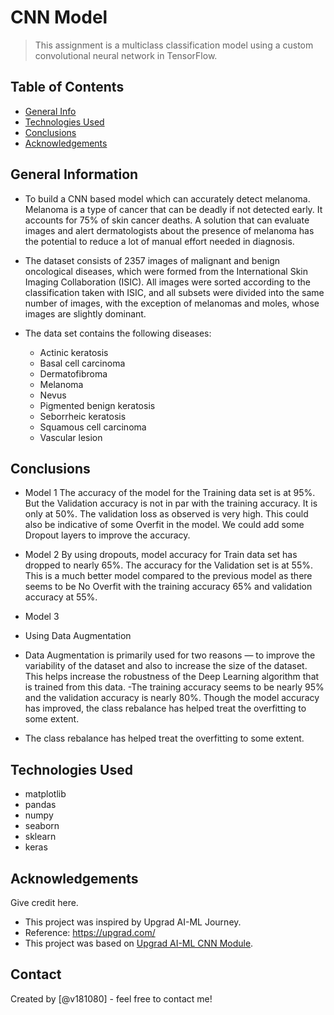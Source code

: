 # CNN Model
> This assignment is a multiclass classification model using a custom convolutional neural network in TensorFlow. 


## Table of Contents
* [General Info](#general-information)
* [Technologies Used](#technologies-used)
* [Conclusions](#conclusions)
* [Acknowledgements](#acknowledgements)


## General Information
- To build a CNN based model which can accurately detect melanoma. Melanoma is a type of cancer that can be deadly if not detected early. It accounts for 75% of skin cancer deaths. A solution that can evaluate images and alert dermatologists about the presence of melanoma has the potential to reduce a lot of manual effort needed in diagnosis.

- The dataset consists of 2357 images of malignant and benign oncological diseases, which were formed from the International Skin Imaging Collaboration (ISIC). All images were sorted according to the classification taken with ISIC, and all subsets were divided into the same number of images, with the exception of melanomas and moles, whose images are slightly dominant.

- The data set contains the following diseases:

    - Actinic keratosis
    - Basal cell carcinoma
    - Dermatofibroma
    - Melanoma
    - Nevus
    - Pigmented benign keratosis
    - Seborrheic keratosis
    - Squamous cell carcinoma
    - Vascular lesion

## Conclusions
- Model 1
The accuracy of the model for the Training data set is at 95%. But the Validation accuracy is not in par with the training accuracy. It is only at 50%. The validation loss as observed is very high. This could also be indicative of some Overfit in the model. We could add some Dropout layers to improve the accuracy.

- Model 2
By using dropouts, model accuracy for Train data set has dropped to nearly 65%. The accuracy for the Validation set is at 55%. This is a much better model compared to the previous model as there seems to be No Overfit with the training accuracy 65% and validation accuracy at 55%.

- Model 3
- Using Data Augmentation
 - Data Augmentation is primarily used for two reasons — to improve the variability of the dataset and also to increase the size of the dataset. This helps increase the robustness of the Deep Learning algorithm that is trained from this data.
 -The training accuracy seems to be nearly 95% and the validation accuracy is nearly 80%. Though the model accuracy has improved, the class rebalance has helped treat the overfitting to some extent.
- The class rebalance has helped treat the overfitting to some extent.
## Technologies Used
- matplotlib
- pandas
- numpy
- seaborn
- sklearn
- keras


## Acknowledgements
Give credit here.
- This project was inspired by Upgrad AI-ML Journey.
- Reference: https://upgrad.com/
- This project was based on [Upgrad AI-ML CNN Module](https://upgrad.com).


## Contact
Created by [@v181080] - feel free to contact me!
